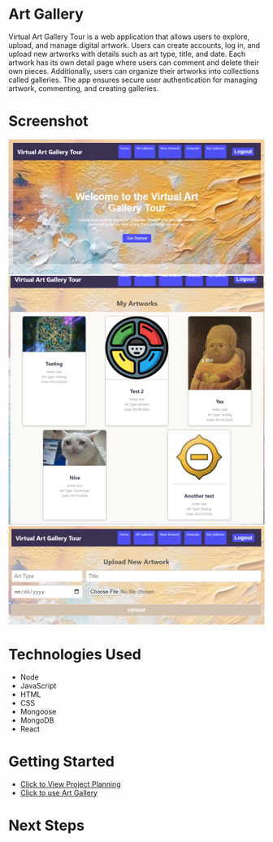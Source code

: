# Art Gallery
Virtual Art Gallery Tour is a web application that allows users to explore, upload, and manage digital artwork. Users can create accounts, log in, and upload new artworks with details such as art type, title, and date. Each artwork has its own detail page where users can comment and delete their own pieces. Additionally, users can organize their artworks into collections called galleries. The app ensures secure user authentication for managing artwork, commenting, and creating galleries.

# Screenshot

<img src="./public/home.PNG">
<img src="./public/artworks.PNG">
<img src="./public/artworkform.PNG">

# Technologies Used

- Node
- JavaScript
- HTML
- CSS
- Mongoose
- MongoDB
- React
# Getting Started

- [Click to View Project Planning](https://trello.com/b/ugz4oKFh/artgallery)
- [Click to use Art Gallery](https://art-gallery-app-d67b139473e7.herokuapp.com/)

# Next Steps

